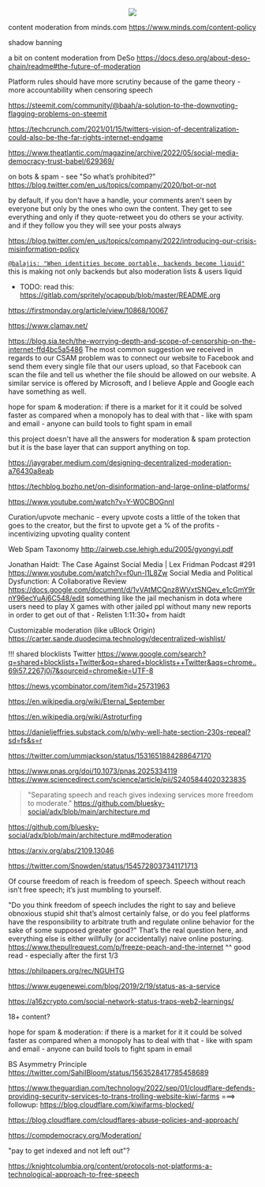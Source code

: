 <div style="text-align: center;">
    <img src="https://png.pngitem.com/pimgs/s/207-2073499_translate-platform-from-english-to-spanish-work-in.png">
</div>


content moderation from minds.com
https://www.minds.com/content-policy

shadow banning

a bit on content moderation from DeSo
https://docs.deso.org/about-deso-chain/readme#the-future-of-moderation

Platform rules should have more scrutiny because of the game theory - more accountability when censoring speech

https://steemit.com/community/@baah/a-solution-to-the-downvoting-flagging-problems-on-steemit

https://techcrunch.com/2021/01/15/twitters-vision-of-decentralization-could-also-be-the-far-rights-internet-endgame

https://www.theatlantic.com/magazine/archive/2022/05/social-media-democracy-trust-babel/629369/

on bots & spam - see "So what’s prohibited?"
https://blog.twitter.com/en_us/topics/company/2020/bot-or-not


by default, if you don't have a handle, your comments aren't seen by everyone but only by the ones who own the content. They get to see everything and only if they quote-retweet you do others se your activity. and if they follow you they will see your posts always


https://blog.twitter.com/en_us/topics/company/2022/introducing-our-crisis-misinformation-policy


[`@balajis: "When identities become portable, backends become liquid"`](https://twitter.com/coconidodev/status/1504850437727571974)
this is making not only backends but also moderation lists & users liquid


- TODO: read this:
    https://gitlab.com/spritely/ocappub/blob/master/README.org

https://firstmonday.org/article/view/10868/10067

https://www.clamav.net/


https://blog.sia.tech/the-worrying-depth-and-scope-of-censorship-on-the-internet-ffd4bc5a5486
The most common suggestion we received in regards to our CSAM problem was to connect our website to Facebook and send them every single file that our users upload, so that Facebook can scan the file and tell us whether the file should be allowed on our website. A similar service is offered by Microsoft, and I believe Apple and Google each have something as well.


hope for spam & moderation: if there is a market for it it could be solved faster as compared when a monopoly has to deal with that - like with spam and email - anyone can build tools to fight spam in email


this project doesn't have all the answers for moderation & spam protection but it is the base layer that can support anything on top.

https://jaygraber.medium.com/designing-decentralized-moderation-a76430a8eab

https://techblog.bozho.net/on-disinformation-and-large-online-platforms/

https://www.youtube.com/watch?v=Y-W0CBOGnnI


Curation/upvote mechanic - every upvote costs a little of the token that goes to the creator, but the first to upvote get a % of the profits - incentivizing upvoting quality content


Web Spam Taxonomy
http://airweb.cse.lehigh.edu/2005/gyongyi.pdf

Jonathan Haidt: The Case Against Social Media | Lex Fridman Podcast #291
https://www.youtube.com/watch?v=f0un-l1L8Zw
Social Media and Political Dysfunction: A Collaborative Review
https://docs.google.com/document/d/1vVAtMCQnz8WVxtSNQev_e1cGmY9rnY96ecYuAj6C548/edit
something like the jail mechanism in dota where users need to play X games with other jailed ppl without many new reports in order to get out of that - Relisten 1:11:30+ from haidt


Customizable moderation (like uBlock Origin)
https://carter.sande.duodecima.technology/decentralized-wishlist/

!!! shared blocklists Twitter
https://www.google.com/search?q=shared+blocklists+Twitter&oq=shared+blocklists++Twitter&aqs=chrome..69i57.2267j0j7&sourceid=chrome&ie=UTF-8


https://news.ycombinator.com/item?id=25731963

https://en.wikipedia.org/wiki/Eternal_September

https://en.wikipedia.org/wiki/Astroturfing


https://danieljeffries.substack.com/p/why-well-hate-section-230s-repeal?sd=fs&s=r


https://twitter.com/ummjackson/status/1531651884288647170

https://www.pnas.org/doi/10.1073/pnas.2025334119
https://www.sciencedirect.com/science/article/pii/S2405844020323835


> "Separating speech and reach gives indexing services more freedom to moderate."
https://github.com/bluesky-social/adx/blob/main/architecture.md


https://github.com/bluesky-social/adx/blob/main/architecture.md#moderation


https://arxiv.org/abs/2109.13046

https://twitter.com/Snowden/status/1545728037341171713






Of course freedom of reach is freedom of speech. Speech without reach isn’t free speech; it’s just mumbling to yourself.

"Do you think freedom of speech includes the right to say and believe obnoxious stupid shit that’s almost certainly false, or do you feel platforms have the responsibility to arbitrate truth and regulate online behavior for the sake of some supposed greater good?"
That’s the real question here, and everything else is either willfully (or accidentally) naive online posturing.
https://www.thepullrequest.com/p/freeze-peach-and-the-internet
^^ good read - especially after the first 1/3



https://philpapers.org/rec/NGUHTG

https://www.eugenewei.com/blog/2019/2/19/status-as-a-service

https://a16zcrypto.com/social-network-status-traps-web2-learnings/


18+ content?


hope for spam & moderation: if there is a market for it it could be solved faster as compared when a monopoly has to deal with that - like with spam and email - anyone can build tools to fight spam in email


BS Asymmetry Principle
https://twitter.com/SahilBloom/status/1563528417785458689

https://www.theguardian.com/technology/2022/sep/01/cloudflare-defends-providing-security-services-to-trans-trolling-website-kiwi-farms
===> followup:
https://blog.cloudflare.com/kiwifarms-blocked/

https://blog.cloudflare.com/cloudflares-abuse-policies-and-approach/

https://compdemocracy.org/Moderation/

"pay to get indexed and not left out"?

https://knightcolumbia.org/content/protocols-not-platforms-a-technological-approach-to-free-speech

